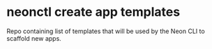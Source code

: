 # neonctl create app templates

Repo containing list of templates that will be used by the Neon CLI to scaffold new apps.